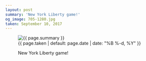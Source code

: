 ```yaml
---
layout: post
summary: 'New York Liberty game!'
og_image: 705-1280.jpg
taken: September 10, 2017
---
```


<figure class="post" data-src="{{ site.assets_url }}/{{ page.og_image }}">
<img alt="{{ page.summary }}" sizes="(min-width: 700px) 50vw, calc(100vw - 2rem)" src="{{ site.assets_url }}/705-640.jpg" srcset="{{ site.assets_url }}/705-320.jpg 320w, {{ site.assets_url }}/705-640.jpg 640w, {{ site.assets_url }}/705-960.jpg 960w, {{ site.assets_url }}/705-1280.jpg 1280w"/>
<figcaption>
<time>{{ page.taken | default: page.date | date: "%B %-d, %Y" }}</time>
<p>New York Liberty game!</p>
</figcaption>
</figure>
